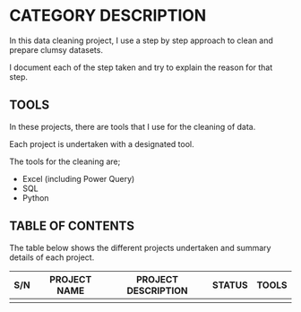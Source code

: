 # CATEGORY DESCRIPTION
In this data cleaning project, I use a step by step approach to clean and prepare clumsy datasets.

I document each of the step taken and try to explain the reason for that step.


## TOOLS
In these projects, there are tools that I use for the cleaning of data.

Each project is undertaken with a designated tool.

The tools for the cleaning are;

- Excel (including Power Query)
- SQL
- Python


## TABLE OF CONTENTS
The table below shows the different projects undertaken and summary details of each project.

|   S/N   | PROJECT NAME | PROJECT DESCRIPTION | STATUS |   TOOLS   |
|---------|------------------|------------|---|-----------|
|         |                  |            |   |           |
